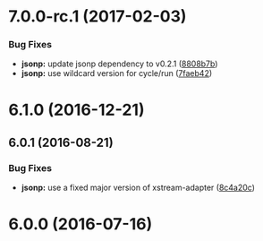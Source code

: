 <a name="7.0.0-rc.1"></a>
# 7.0.0-rc.1 (2017-02-03)


### Bug Fixes

* **jsonp:** update jsonp dependency to v0.2.1 ([8808b7b](https://github.com/cyclejs/jsonp/commit/8808b7b))
* **jsonp:** use wildcard version for cycle/run ([7faeb42](https://github.com/cyclejs/jsonp/commit/7faeb42))



<a name="6.1.0"></a>
# 6.1.0 (2016-12-21)



<a name="6.0.1"></a>
## 6.0.1 (2016-08-21)


### Bug Fixes

* **jsonp:** use a fixed major version of xstream-adapter ([8c4a20c](https://github.com/cyclejs/jsonp/commit/8c4a20c))



<a name="6.0.0"></a>
# 6.0.0 (2016-07-16)



